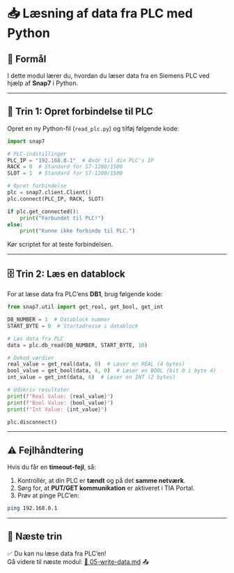 # 📥 **Læsning af data fra PLC med Python**

## 📌 **Formål**
I dette modul lærer du, hvordan du læser data fra en Siemens PLC ved hjælp af **Snap7** i Python.

---

## 🔗 **Trin 1: Opret forbindelse til PLC**
Opret en ny Python-fil (`read_plc.py`) og tilføj følgende kode:

```python
import snap7

# PLC-indstillinger
PLC_IP = "192.168.0.1"  # Ændr til din PLC's IP
RACK = 0  # Standard for S7-1200/1500
SLOT = 1  # Standard for S7-1200/1500

# Opret forbindelse
plc = snap7.client.Client()
plc.connect(PLC_IP, RACK, SLOT)

if plc.get_connected():
    print("Forbundet til PLC!")
else:
    print("Kunne ikke forbinde til PLC.")
```

Kør scriptet for at teste forbindelsen.

---

## 🗄 **Trin 2: Læs en datablock**
For at læse data fra PLC’ens **DB1**, brug følgende kode:

```python
from snap7.util import get_real, get_bool, get_int

DB_NUMBER = 1  # Datablock nummer
START_BYTE = 0  # Startadresse i datablock

# Læs data fra PLC
data = plc.db_read(DB_NUMBER, START_BYTE, 10)

# Dekod værdier
real_value = get_real(data, 0)  # Læser en REAL (4 bytes)
bool_value = get_bool(data, 4, 0)  # Læser en BOOL (bit 0 i byte 4)
int_value = get_int(data, 6)  # Læser en INT (2 bytes)

# Udskriv resultater
print(f"Real Value: {real_value}")
print(f"Bool Value: {bool_value}")
print(f"Int Value: {int_value}")

plc.disconnect()
```

---

## ⚠ **Fejlhåndtering**
Hvis du får en **timeout-fejl**, så:
1. Kontrollér, at din PLC er **tændt** og på det **samme netværk**.  
2. Sørg for, at **PUT/GET kommunikation** er aktiveret i TIA Portal.  
3. Prøv at pinge PLC’en:  

```sh
ping 192.168.0.1
```

---

## 🚀 **Næste trin**
✅ Du kan nu læse data fra PLC’en!  
Gå videre til næste modul: [📄 05-write-data.md](05-write-data.md) 📤
